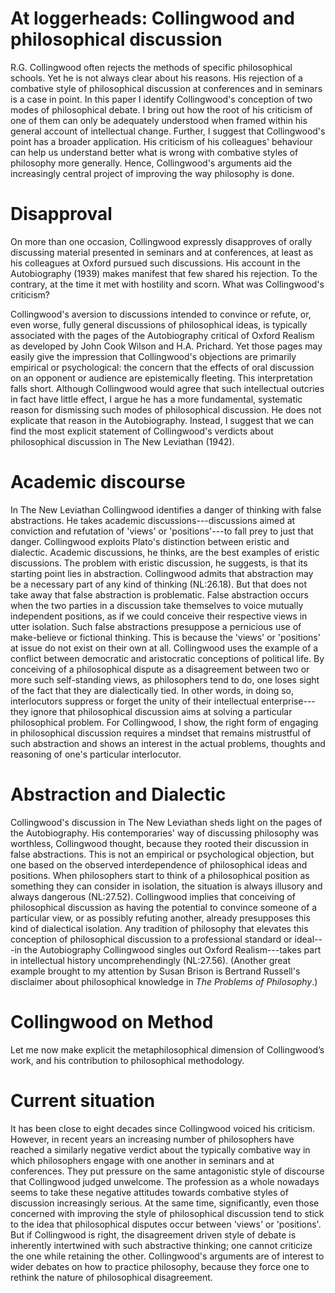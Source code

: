 # At loggerheads: Collingwood and philosophical discussion

R.G. Collingwood often rejects the methods of specific philosophical schools. Yet he is not always clear about his reasons. His rejection of a combative style of philosophical discussion at conferences and in seminars is a case in point. In this paper I identify Collingwood's conception of two modes of philosophical debate. I bring out how the root of his criticism of one of them can only be adequately understood when framed within his general account of intellectual change. Further, I suggest that Collingwood's point has a broader application. His criticism of his colleagues' behaviour can help us understand better what is wrong with combative styles of philosophy more generally. Hence, Collingwood's arguments aid the increasingly central project of improving the way philosophy is done.

# Disapproval

On more than one occasion, Collingwood expressly disapproves of orally discussing material presented in seminars and at conferences, at least as his colleagues at Oxford pursued such discussions. His account in the Autobiography (1939) makes manifest that few shared his rejection. To the contrary, at the time it met with hostility and scorn. What was Collingwood's criticism?

Collingwood's aversion to discussions intended to convince or refute, or, even worse, fully general discussions of philosophical ideas, is typically associated with the pages of the Autobiography critical of Oxford Realism as developed by John Cook Wilson and H.A. Prichard. Yet those pages may easily give the impression that Collingwood's objections are primarily empirical or psychological: the concern that the effects of oral discussion on an opponent or audience are epistemically fleeting. This interpretation falls short. Although Collingwood would agree that such intellectual outcries in fact have little effect, I argue he has a more fundamental, systematic reason for dismissing such modes of philosophical discussion. He does not explicate that reason in the Autobiography. Instead, I suggest that we can find the most explicit statement of Collingwood's verdicts about philosophical discussion in The New Leviathan (1942).

# Academic discourse

In The New Leviathan Collingwood identifies a danger of thinking with false abstractions. He takes academic discussions---discussions aimed at conviction and refutation of 'views' or 'positions'---to fall prey to just that danger. Collingwood exploits Plato's distinction between eristic and dialectic. Academic discussions, he thinks, are the best examples of eristic discussions. The problem with eristic discussion, he suggests, is that its starting point lies in abstraction. Collingwood admits that abstraction may be a necessary part of any kind of thinking (NL:26.18). But that does not take away that false abstraction is problematic. False abstraction occurs when the two parties in a discussion take themselves to voice mutually independent positions, as if we could conceive their respective views in utter isolation. Such false abstractions presuppose a pernicious use of make-believe or fictional thinking. This is because the 'views' or 'positions' at issue do not exist on their own at all. Collingwood uses the example of a conflict between democratic and aristocratic conceptions of political life. By conceiving of a philosophical dispute as a disagreement between two or more such self-standing views, as philosophers tend to do, one loses sight of the fact that they are dialectically tied. In other words, in doing so, interlocutors suppress or forget the unity of their intellectual enterprise---they ignore that philosophical discussion aims at solving a particular philosophical problem. For Collingwood, I show, the right form of engaging in philosophical discussion requires a mindset that remains mistrustful of such abstraction and shows an interest in the actual problems, thoughts and reasoning of one's particular interlocutor.

# Abstraction and Dialectic

Collingwood's discussion in The New Leviathan sheds light on the pages of the Autobiography. His contemporaries' way of discussing philosophy was worthless, Collingwood thought, because they rooted their discussion in false abstractions. This is not an empirical or psychological objection, but one based on the observed interdependence of philosophical ideas and positions. When philosophers start to think of a philosophical position as something they can consider in isolation, the situation is always illusory and always dangerous (NL:27.52). Collingwood implies that conceiving of philosophical discussion as having the potential to convince someone of a particular view, or as possibly refuting another, already presupposes this kind of dialectical isolation. Any tradition of philosophy that elevates this conception of philosophical discussion to a professional standard or ideal---in the Autobiography Collingwood singles out Oxford Realism---takes part in intellectual history uncomprehendingly (NL:27.56). (Another great example brought to my attention by Susan Brison is Bertrand Russell's disclaimer about philosophical knowledge in _The Problems of Philosophy_.)

# Collingwood on Method

Let me now make explicit the metaphilosophical dimension of Collingwood’s work, and his contribution to philosophical methodology. <!-- Editors' request. -->

# Current situation

It has been close to eight decades since Collingwood voiced his criticism. However, in recent years an increasing number of philosophers have reached a similarly negative verdict about the typically combative way in which philosophers engage with one another in seminars and at conferences. They put pressure on the same antagonistic style of discourse that Collingwood judged unwelcome. The profession as a whole nowadays seems to take these negative attitudes towards combative styles of discussion increasingly serious. At the same time, significantly, even those concerned with improving the style of philosophical discussion tend to stick to the idea that philosophical disputes occur between 'views' or 'positions'. But if Collingwood is right, the disagreement driven style of debate is inherently intertwined with such abstractive thinking; one cannot criticize the one while retaining the other. Collingwood's arguments are of interest to wider debates on how to practice philosophy, because they force one to rethink the nature of philosophical disagreement.
